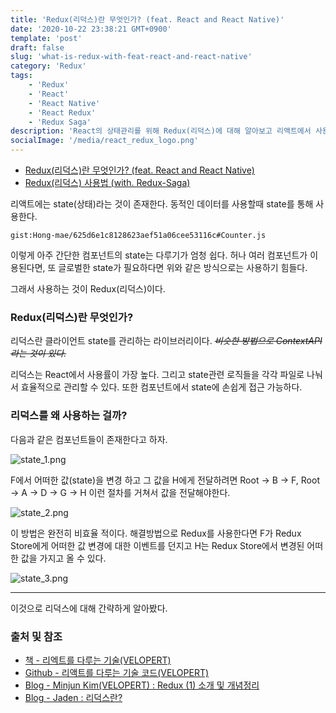 ```yaml
---
title: 'Redux(리덕스)란 무엇인가? (feat. React and React Native)'
date: '2020-10-22 23:38:21 GMT+0900'
template: 'post'
draft: false
slug: 'what-is-redux-with-feat-react-and-react-native'
category: 'Redux'
tags:
    - 'Redux'
    - 'React'
    - 'React Native'
    - 'React Redux'
    - 'Redux Saga'
description: 'React의 상태관리를 위해 Redux(리덕스)에 대해 알아보고 리액트에서 사용하는 법을 알아보자'
socialImage: '/media/react_redux_logo.png'
---
```


-   [Redux(리덕스)란 무엇인가? (feat. React and React Native)](/posts/what-is-redux-with-feat-react-and-react-native)
-   [Redux(리덕스) 사용법 (with. Redux-Saga)](/posts/how-to-use-redux-with-redux-saga)

리액트에는 state(상태)라는 것이 존재한다. 동적인 데이터를 사용할때 state를 통해 사용한다.

`gist:Hong-mae/625d6e1c8128623aef51a06cee53116c#Counter.js`

이렇게 아주 간단한 컴포넌트의 state는 다루기가 엄청 쉽다. 허나 여러 컴포넌트가 이용된다면, 또 글로벌한 state가 필요하다면 위와 같은 방식으로는 사용하기 힘들다.

그래서 사용하는 것이 Redux(리덕스)이다.

### Redux(리덕스)란 무엇인가?

리덕스란 클라이언트 state를 관리하는 라이브러리이다. <del>_비슷한 방법으로 ContextAPI라는 것이 있다._</del>

리덕스는 React에서 사용률이 가장 높다. 그리고 state관련 로직들을 각각 파일로 나눠서 효율적으로 관리할 수 있다. 또한 컴포넌트에서 state에 손쉽게 접근 가능하다.

### 리덕스를 왜 사용하는 걸까?

다음과 같은 컴포넌트들이 존재한다고 하자.

![state_1.png](/media/state_1.png)

F에서 어떠한 값(state)을 변경 하고 그 값을 H에게 전달하려면 Root -> B -> F, Root -> A -> D -> G -> H 이런 절차를 거쳐서 값을 전달해야한다.

![state_2.png](/media/state_2.png)

이 방법은 완전히 비효율 적이다. 해결방법으로 Redux를 사용한다면 F가 Redux Store에게 어떠한 값 변경에 대한 이벤트를 던지고 H는 Redux Store에서 변경된 어떠한 값을 가지고 올 수 있다.

![state_3.png](/media/state_3.png)

---

이것으로 리덕스에 대해 간략하게 알아봤다.

### 출처 및 참조

-   [책 - 리엑트를 다루는 기술(VELOPERT)](http://www.yes24.com/Product/Goods/78233628?OzSrank=1)
-   [Github - 리액트를 다루는 기술 코드(VELOPERT)](https://github.com/velopert/learning-react)
-   [Blog - Minjun Kim(VELOPERT) : Redux (1) 소개 및 개념정리](https://velog.io/@velopert/Redux-1-%EC%86%8C%EA%B0%9C-%EB%B0%8F-%EA%B0%9C%EB%85%90%EC%A0%95%EB%A6%AC-zxjlta8ywt)
-   [Blog - Jaden : 리덕스란?](https://blog.naver.com/yjdev/222123299620)
